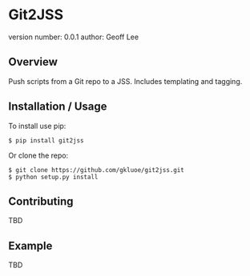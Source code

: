 Git2JSS
===============================

version number: 0.0.1
author: Geoff Lee

Overview
--------

Push scripts from a Git repo to a JSS. Includes templating and tagging.

Installation / Usage
--------------------

To install use pip:

    $ pip install git2jss


Or clone the repo:

    $ git clone https://github.com/gkluoe/git2jss.git
    $ python setup.py install
    
Contributing
------------

TBD

Example
-------

TBD